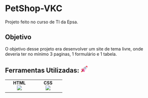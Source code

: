 # PetShop-VKC
Projeto feito no curso de TI da Epsa.
## Objetivo
O objetivo desse projeto era desenvolver um site de tema livre, onde deveria ter no mínimo 3 paginas, 1 formulário e 1 tabela.
## Ferramentas Utilizadas: <img src="https://raw.githubusercontent.com/Tarikul-Islam-Anik/tarikul-islam-anik/main/assets/images/Rocket.png" width="24">

<table width="320px">
  <tbody>
    <tr valign="top">
      <td width="80px" align="center">
      <span><strong>HTML</strong></span><br>
      <img height="32" src="https://cdn.jsdelivr.net/gh/devicons/devicon/icons/html5/html5-original.svg">
      </td>
      <td width="80px" align="center">
      <span><strong>CSS</strong></span><br>
      <img height="32px" src="https://cdn.jsdelivr.net/gh/devicons/devicon/icons/css3/css3-original.svg">
      </td>
  </tbody>
</table>

